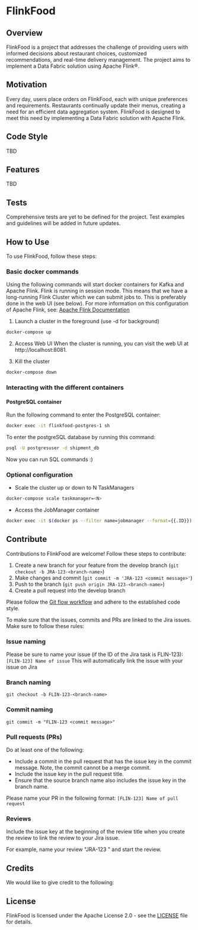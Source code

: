 # FlinkFood

## Overview

FlinkFood is a project that addresses the challenge of providing users with informed decisions about restaurant choices, customized recommendations, and real-time delivery management. The project aims to implement a Data Fabric solution using Apache Flink®.

## Motivation

Every day, users place orders on FlinkFood, each with unique preferences and requirements. Restaurants continually update their menus, creating a need for an efficient data aggregation system. FlinkFood is designed to meet this need by implementing a Data Fabric solution with Apache Flink.

## Code Style

TBD

## Features

TBD

## Tests

Comprehensive tests are yet to be defined for the project. Test examples and guidelines will be added in future updates.

## How to Use

To use FlinkFood, follow these steps:

### Basic docker commands

Using the following commands will start docker containers for Kafka and Apache Flink. Flink is running in session mode. This means that we have a long-running Flink Cluster which we can submit jobs to. This is preferably done in the web UI (see below). For more information on this configuration of Apache Flink, see: [Apache Flink Documentation](https://nightlies.apache.org/flink/flink-docs-master/docs/deployment/resource-providers/standalone/docker/#session-mode-1)

1. Launch a cluster in the foreground (use -d for background)

```sh
docker-compose up
```

2. Access Web UI
   When the cluster is running, you can visit the web UI at http://localhost:8081.

3. Kill the cluster

```sh
docker-compose down
```

### Interacting with the different containers

#### PostgreSQL container

Run the following command to enter the PostgreSQL container:

```sh
docker exec -it flinkfood-postgres-1 sh
```

To enter the postgreSQL database by running this command:

```sh
psql -U postgresuser -d shipment_db
```

Now you can run SQL commands :)

### Optional configuration

- Scale the cluster up or down to N TaskManagers

```sh
docker-compose scale taskmanager=<N>
```

- Access the JobManager container

```sh
docker exec -it $(docker ps --filter name=jobmanager --format={{.ID}}) /bin/sh
```

## Contribute

Contributions to FlinkFood are welcome! Follow these steps to contribute:

1. Create a new branch for your feature from the develop branch (`git checkout -b JRA-123-<branch-name>`)
2. Make changes and commit (`git commit -m 'JRA-123 <commit message>'`)
3. Push to the branch (`git push origin JRA-123-<branch-name>`)
4. Create a pull request into the develop branch

Please follow the [Git flow workflow](https://www.gitkraken.com/learn/git/git-flow) and adhere to the established code style.

To make sure that the issues, commits and PRs are linked to the Jira issues. Make sure to follow these rules:

### Issue naming

Please be sure to name your issue (if the ID of the Jira task is FLIN-123):
`[FLIN-123] Name of issue`
This will automatically link the issue with your issue on Jira

### Branch naming

`git checkout -b FLIN-123-<branch-name>`

### Commit naming

`git commit -m "FLIN-123 <commit message>"`

### Pull requests (PRs)

Do at least one of the following:

- Include a commit in the pull request that has the issue key in the commit message. Note, the commit cannot be a merge commit.
- Include the issue key in the pull request title.
- Ensure that the source branch name also includes the issue key in the branch name.

Please name your PR in the following format:
`[FLIN-123] Name of pull request`

### Reviews

Include the issue key at the beginning of the review title when you create the review to link the review to your Jira issue.

For example, name your review "JRA-123 <review summary>" and start the review.

## Credits

We would like to give credit to the following:

## License

FlinkFood is licensed under the Apache License 2.0 - see the [LICENSE](LICENSE) file for details.
